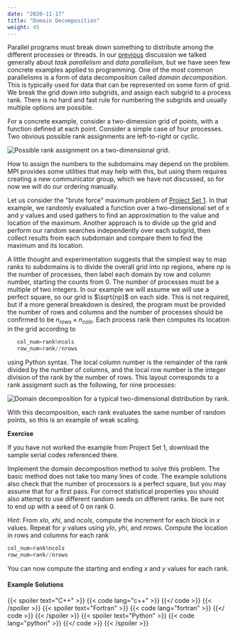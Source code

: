 ```yaml
---
date: "2020-11-17"
title: "Domain Decomposition"
weight: 45
---
```


Parallel programs must break down something to distribute among the different processes or threads.  In our [previous](parallel_basics) discussion we talked generally about _task parallelism_ and _data parallelism_, but we have seen few concrete examples applied to programming.  One of the most common parallelisms is a form of data decomposition called _domain decomposition_.  This is typically used for data that can be represented on some form of grid.  We break the grid down into subgrids, and assign each subgrid to a process rank.  There is no hard and fast rule for numbering the subgrids and usually multiple options are possible.

For a concrete example, consider a two-dimension grid of points, with a function defined at each point.  Consider a simple case of four processes. Two obvious possible rank assignments are left-to-right or cyclic.

![](img/core_numbering.png "Possible rank assignment on a two-dimensional grid.")

How to assign the numbers to the subdomains may depend on the problem. MPI provides some utilities that may help with this, but using them requires creating a new communicator group, which we have not discussed, so for now we will do our ordering manually.

Let us consider the "brute force" maximum problem of [Project Set 1](distributed_mpi_project_set1).  In that example, we randomly evaluated a function over a two-dimensional set of $x$ and $y$ values and used gathers to find an approximation to the value and location of the maximum.  Another approach is to divide up the grid and perform our random searches independently over each subgrid, then collect results from each subdomain and compare them to find the maximum and its location.  

A little thought and experimentation suggests that the simplest way to map ranks to subdomains is to divide the overall grid into $np$ regions, where $np$ is the number of processes, then label each domain by row and column number, starting the counts from $0$.  The number of processes must be a multiple of two integers.  In our example we will assume we will use a perfect square, so our grid is $\sqrt{np}$ on each side.  This is not required, but if a more general breakdown is desired, the program must be provided the number of rows and columns and the number of processes should be confirmed to be $n_{rows} \times n_{cols}$. Each process rank then computes its location in the grid according to
```python
   col_num=rank%ncols
   row_num=rank//nrows
```
using Python syntax.  The local column number is the remainder of the rank divided by the number of columns, and the local row number is the integer division of the rank by the number of rows.  This layout corresponds to a rank assigment such as the following, for nine processes:

![](img/domain_decomposition.png "Domain decomposition for a typical two-dimensional distribution by rank.")

With this decomposition, each rank evaluates the same number of random points, so this is an example of weak scaling.

**Exercise**

If you have not worked the example from Project Set 1, download the sample serial codes referenced there.

Implement the domain decomposition method to solve this problem.  The basic method does not take too many lines of code.  The example solutions also check that the number of processors is a perfect square, but you may assume that for a first pass.  For correct statistical properties you should also attempt to use different random seeds on different ranks.  Be sure not to end up with a seed of $0$ on rank $0$.

Hint: From $xlo$, $xhi$, and $ncols$, compute the increment for each block in $x$ values.  Repeat for $y$ values using $ylo$, $yhi$, and $nrows$.  Compute the location in rows and columns for each rank 
```python
col_num=rank%ncols
row_num=rank//nrows
```
You can now compute the starting and ending $x$ and $y$ values for each rank.

#### Example Solutions
{{< spoiler text="C++" >}}
{{< code lang="c++" >}}
[](/content/courses/parallel-computing-introduction/solns/mpifind_max_dd.cxx)
{{</ code >}}
{{< /spoiler >}}
{{< spoiler text="Fortran" >}}
{{< code lang="fortran" >}}
[](/content/courses/parallel-computing-introduction/solns/mpifind_max_dd.f90)
{{</ code >}}
{{< /spoiler >}}
{{< spoiler text="Python" >}}
{{< code lang="python" >}}
[](/content/courses/parallel-computing-introduction/solns/mpifind_max_dd.py)
{{</ code >}}
{{< /spoiler >}}


